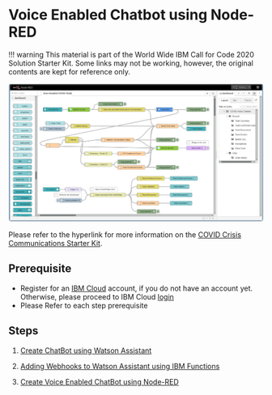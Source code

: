 # Voice Enabled Chatbot using Node-RED

!!! warning 
    This material is part of the World Wide IBM Call for Code 2020 Solution Starter Kit.  Some links may not be working, however, the original contents are kept for reference only.


![Node RED](./Solution-Starter-Kit-Communication-2020/node-red/images/Node-RED-COVIDChatBot-flow.png)

Please refer to the hyperlink for more information on the [COVID Crisis Communications Starter Kit](./Solution-Starter-Kit-Communication-2020/README.md).

## Prerequisite

- Register for an [IBM Cloud](https://cloud.ibm.com/registration) account, if you do not have an account yet. Otherwise, please proceed to IBM Cloud [login](https://cloud.ibm.com/login)
- Please Refer to each step prerequisite

## Steps
    
1. [Create ChatBot using Watson Assistant](./Solution-Starter-Kit-Communication-2020/assistant/README.md)
    
2. [Adding Webhooks to Watson Assistant using IBM Functions](Solution-Starter-Kit-Communication-2020/webhook/README.md)

3. [Create Voice Enabled ChatBot using Node-RED](Solution-Starter-Kit-Communication-2020/node-red/README.md)
